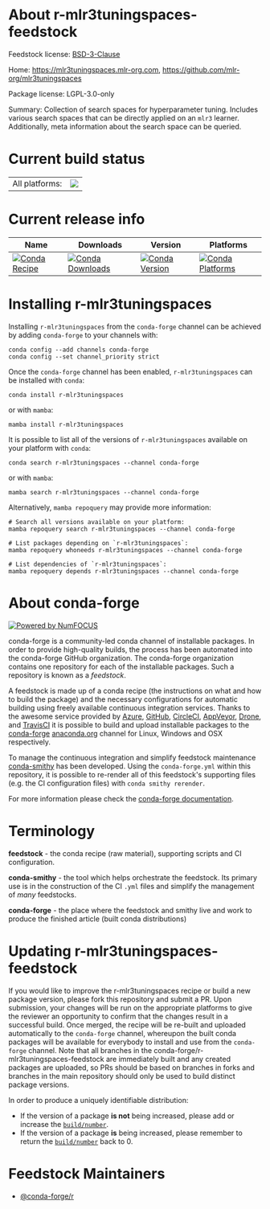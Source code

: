 About r-mlr3tuningspaces-feedstock
==================================

Feedstock license: [BSD-3-Clause](https://github.com/conda-forge/r-mlr3tuningspaces-feedstock/blob/main/LICENSE.txt)

Home: https://mlr3tuningspaces.mlr-org.com, https://github.com/mlr-org/mlr3tuningspaces

Package license: LGPL-3.0-only

Summary: Collection of search spaces for hyperparameter tuning. Includes various search spaces that can be directly applied on an `mlr3` learner. Additionally, meta information about the search space can be queried.

Current build status
====================


<table><tr><td>All platforms:</td>
    <td>
      <a href="https://dev.azure.com/conda-forge/feedstock-builds/_build/latest?definitionId=15516&branchName=main">
        <img src="https://dev.azure.com/conda-forge/feedstock-builds/_apis/build/status/r-mlr3tuningspaces-feedstock?branchName=main">
      </a>
    </td>
  </tr>
</table>

Current release info
====================

| Name | Downloads | Version | Platforms |
| --- | --- | --- | --- |
| [![Conda Recipe](https://img.shields.io/badge/recipe-r--mlr3tuningspaces-green.svg)](https://anaconda.org/conda-forge/r-mlr3tuningspaces) | [![Conda Downloads](https://img.shields.io/conda/dn/conda-forge/r-mlr3tuningspaces.svg)](https://anaconda.org/conda-forge/r-mlr3tuningspaces) | [![Conda Version](https://img.shields.io/conda/vn/conda-forge/r-mlr3tuningspaces.svg)](https://anaconda.org/conda-forge/r-mlr3tuningspaces) | [![Conda Platforms](https://img.shields.io/conda/pn/conda-forge/r-mlr3tuningspaces.svg)](https://anaconda.org/conda-forge/r-mlr3tuningspaces) |

Installing r-mlr3tuningspaces
=============================

Installing `r-mlr3tuningspaces` from the `conda-forge` channel can be achieved by adding `conda-forge` to your channels with:

```
conda config --add channels conda-forge
conda config --set channel_priority strict
```

Once the `conda-forge` channel has been enabled, `r-mlr3tuningspaces` can be installed with `conda`:

```
conda install r-mlr3tuningspaces
```

or with `mamba`:

```
mamba install r-mlr3tuningspaces
```

It is possible to list all of the versions of `r-mlr3tuningspaces` available on your platform with `conda`:

```
conda search r-mlr3tuningspaces --channel conda-forge
```

or with `mamba`:

```
mamba search r-mlr3tuningspaces --channel conda-forge
```

Alternatively, `mamba repoquery` may provide more information:

```
# Search all versions available on your platform:
mamba repoquery search r-mlr3tuningspaces --channel conda-forge

# List packages depending on `r-mlr3tuningspaces`:
mamba repoquery whoneeds r-mlr3tuningspaces --channel conda-forge

# List dependencies of `r-mlr3tuningspaces`:
mamba repoquery depends r-mlr3tuningspaces --channel conda-forge
```


About conda-forge
=================

[![Powered by
NumFOCUS](https://img.shields.io/badge/powered%20by-NumFOCUS-orange.svg?style=flat&colorA=E1523D&colorB=007D8A)](https://numfocus.org)

conda-forge is a community-led conda channel of installable packages.
In order to provide high-quality builds, the process has been automated into the
conda-forge GitHub organization. The conda-forge organization contains one repository
for each of the installable packages. Such a repository is known as a *feedstock*.

A feedstock is made up of a conda recipe (the instructions on what and how to build
the package) and the necessary configurations for automatic building using freely
available continuous integration services. Thanks to the awesome service provided by
[Azure](https://azure.microsoft.com/en-us/services/devops/), [GitHub](https://github.com/),
[CircleCI](https://circleci.com/), [AppVeyor](https://www.appveyor.com/),
[Drone](https://cloud.drone.io/welcome), and [TravisCI](https://travis-ci.com/)
it is possible to build and upload installable packages to the
[conda-forge](https://anaconda.org/conda-forge) [anaconda.org](https://anaconda.org/)
channel for Linux, Windows and OSX respectively.

To manage the continuous integration and simplify feedstock maintenance
[conda-smithy](https://github.com/conda-forge/conda-smithy) has been developed.
Using the ``conda-forge.yml`` within this repository, it is possible to re-render all of
this feedstock's supporting files (e.g. the CI configuration files) with ``conda smithy rerender``.

For more information please check the [conda-forge documentation](https://conda-forge.org/docs/).

Terminology
===========

**feedstock** - the conda recipe (raw material), supporting scripts and CI configuration.

**conda-smithy** - the tool which helps orchestrate the feedstock.
                   Its primary use is in the construction of the CI ``.yml`` files
                   and simplify the management of *many* feedstocks.

**conda-forge** - the place where the feedstock and smithy live and work to
                  produce the finished article (built conda distributions)


Updating r-mlr3tuningspaces-feedstock
=====================================

If you would like to improve the r-mlr3tuningspaces recipe or build a new
package version, please fork this repository and submit a PR. Upon submission,
your changes will be run on the appropriate platforms to give the reviewer an
opportunity to confirm that the changes result in a successful build. Once
merged, the recipe will be re-built and uploaded automatically to the
`conda-forge` channel, whereupon the built conda packages will be available for
everybody to install and use from the `conda-forge` channel.
Note that all branches in the conda-forge/r-mlr3tuningspaces-feedstock are
immediately built and any created packages are uploaded, so PRs should be based
on branches in forks and branches in the main repository should only be used to
build distinct package versions.

In order to produce a uniquely identifiable distribution:
 * If the version of a package **is not** being increased, please add or increase
   the [``build/number``](https://docs.conda.io/projects/conda-build/en/latest/resources/define-metadata.html#build-number-and-string).
 * If the version of a package **is** being increased, please remember to return
   the [``build/number``](https://docs.conda.io/projects/conda-build/en/latest/resources/define-metadata.html#build-number-and-string)
   back to 0.

Feedstock Maintainers
=====================

* [@conda-forge/r](https://github.com/orgs/conda-forge/teams/r/)

